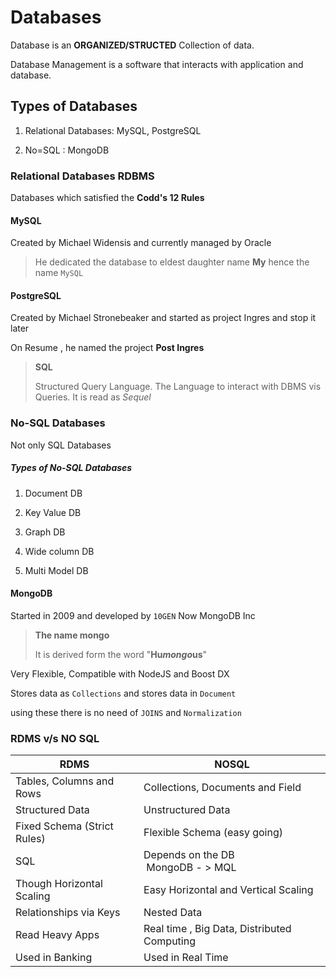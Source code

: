 # Databases

Database is an **ORGANIZED/STRUCTED** Collection of data.

Database Management is a software that interacts with application and database.

## Types of Databases

1. Relational Databases: MySQL, PostgreSQL

2. No=SQL : MongoDB

### Relational Databases RDBMS

Databases which satisfied the **Codd's 12 Rules**

#### MySQL

Created by Michael Widensis and currently managed by Oracle 

> He dedicated the database to eldest daughter name **My** hence the name `MySQL`

#### PostgreSQL

Created by Michael Stronebeaker and started as project Ingres and stop it later

On Resume , he named the project **Post Ingres** 

> **SQL** 
> 
> Structured Query Language. The Language to interact with DBMS vis Queries. It is read as *Sequel*

### No-SQL Databases

Not only SQL Databases

##### Types of No-SQL Databases

1. Document DB

2. Key Value DB

3. Graph DB

4. Wide column DB

5. Multi Model DB

#### MongoDB

Started in 2009 and developed by `10GEN` Now MongoDB Inc

> **The name mongo**
> 
> It is derived form the word  "**Hu*mongo*us**"

Very Flexible, Compatible with NodeJS and Boost DX

Stores data as `Collections` and stores data in `Document`

using these there is no need of `JOINS` and `Normalization`

### RDMS v/s NO SQL

| **RDMS**                    | **NOSQL**                                   |
| --------------------------- | ------------------------------------------- |
| Tables, Columns and Rows    | Collections, Documents and Field            |
| Structured Data             | Unstructured Data                           |
| Fixed Schema (Strict Rules) | Flexible Schema (easy going)                |
| SQL                         | Depends on the DB <br/> MongoDB - > MQL     |
| Though Horizontal Scaling   | Easy Horizontal and Vertical Scaling        |
| Relationships via Keys      | Nested Data                                 |
| Read Heavy Apps             | Real time , Big Data, Distributed Computing |
| Used in Banking             | Used in Real Time                           |
